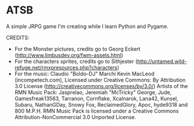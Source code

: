 # ATSB
A simple JRPG game I'm creating while I learn Python and Pygame.

CREDITS:
- For the Monster pictures, credits go to Georg Eckert (http://www.limbusdev.org/fwm-assets.html)
- For the characters sprites, credits go to Sithjester (http://untamed.wild-refuge.net/rmxpresources.php?characters)
- For the music: Claudio "Boldo-DJ" Marchi
                 Kevin MacLeod (incompetech.com), Licensed under Creative Commons: By Attribution 3.0 License (http://creativecommons.org/licenses/by/3.0/)
                 Artists of the RMN Music Pack: Jasprelao, Jeremiah "McTricky" George, Jude, Gamesfreak13563, Tarranon, Cornflake, Xcalnarok, Lana42, Kunsel, Subaru, NathanGDay, Snowy Fox, ReclaimedGlory, Apoc, hyde9318 and 800 M.P.H.
                 RMN Music Pack is licensed under a Creative Commons Attribution-NonCommercial 3.0 Unported License.
